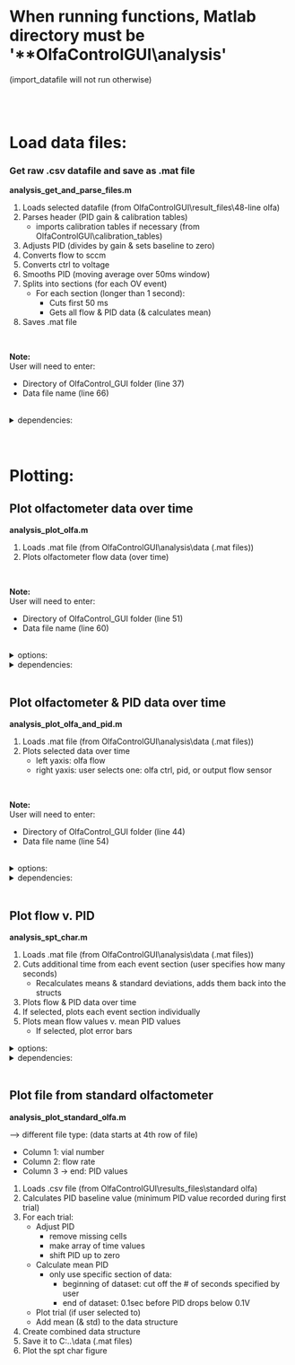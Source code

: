 # When running functions, Matlab directory must be '**OlfaControlGUI\analysis'

(import_datafile will not run otherwise)

<br><br>

# Load data files:
### Get raw .csv datafile and save as .mat file
**analysis_get_and_parse_files.m**
1. Loads selected datafile (from OlfaControlGUI\result_files\48-line olfa)
2. Parses header (PID gain & calibration tables)
	- imports calibration tables if necessary (from OlfaControlGUI\calibration_tables)
3. Adjusts PID (divides by gain & sets baseline to zero)
4. Converts flow to sccm
5. Converts ctrl to voltage
6. Smooths PID (moving average over 50ms window)
7. Splits into sections (for each OV event)
	- For each section (longer than 1 second):
		- Cuts first 50 ms
		- Gets all flow & PID data (& calculates mean)
8. Saves .mat file

<br>

**Note:**  
User will need to enter:  
- Directory of OlfaControl_GUI folder (line 37)
- Data file name (line 66)

<br>
<details>
<summary>dependencies:</summary>

- get_section_data
- import_cal_table
- import_datafile
- int_to_SCCM
</details>
<br>
<br>

# Plotting:

## Plot olfactometer data over time
**analysis_plot_olfa.m**
1. Loads .mat file (from OlfaControlGUI\analysis\data (.mat files))
2. Plots olfactometer flow data (over time)

<br>

**Note:**  
User will need to enter:  
- Directory of OlfaControl_GUI folder (line 51)
- Data file name (line 60)

<br>
<details>
<summary>options:</summary>

- flow:
	- int or sccm
- ctrl (proportional valve):
	- plot on right yaxis
	- int or voltage
</details>

<details>
<summary>dependencies:</summary>

- *none*
</details>
<br>

## Plot olfactometer & PID data over time
**analysis_plot_olfa_and_pid.m**
1. Loads .mat file (from OlfaControlGUI\analysis\data (.mat files))
2. Plots selected data over time
	- left yaxis: olfa flow
	- right yaxis: user selects one: olfa ctrl, pid, or output flow sensor

<br>

**Note:**  
User will need to enter:  
- Directory of OlfaControl_GUI folder (line 44)
- Data file name (line 54)

<br>
<details>
<summary>options:</summary>

- olfa:
	- flow as int or sccm
	- plot ctrl values on right yaxis
		- ctrl as int or voltage
- pid:
	- plot or don't plot
- output flow:
	- plot or don't plot
- time scale in seconds or minutes
</details>

<details>
<summary>dependencies:</summary>

- *none*
</details>
<br>

## Plot flow v. PID
**analysis_spt_char.m**

1. Loads .mat file (from OlfaControlGUI\analysis\data (.mat files))
2. Cuts additional time from each event section (user specifies how many seconds)
	- Recalculates means & standard deviations, adds them back into the structs
2. Plots flow & PID data over time
3. If selected, plots each event section individually
4. Plots mean flow values v. mean PID values
	- If selected, plot error bars


<details>
<summary>options:</summary>

- plot each individual event
	- show mean flow/PID on that figure
- flow as int or sccm 
</details>


<details>
<summary>dependencies:</summary>

- get_section_data
</details>
<br>

## Plot file from standard olfactometer
**analysis_plot_standard_olfa.m**

--> different file type: (data starts at 4th row of file)
- Column 1: vial number
- Column 2: flow rate
- Column 3 -> end: PID values

1. Loads .csv file (from OlfaControlGUI\results_files\standard olfa)
2. Calculates PID baseline value (minimum PID value recorded during first trial)
3. For each trial:
	- Adjust PID
		- remove missing cells
		- make array of time values
		- shift PID up to zero
	- Calculate mean PID
		- only use specific section of data:
			- beginning of dataset: cut off the # of seconds specified by user
			- end of dataset: 0.1sec before PID drops below 0.1V
	- Plot trial (if user selected to)
	- Add mean (& std) to the data structure
4. Create combined data structure
5. Save it to C:\..\data (.mat files)
6. Plot the spt char figure

